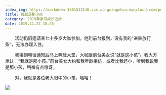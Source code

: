 ```yaml
---
index_img: https://markdown-1301532546.cos.ap-guangzhou.myqcloud.com/peipei_blog/20210921150136.jpeg
title: 我就是那小孩
category: 2019年学习成长进步
date: 2019.11.23 15:46
---
```


        活动仍旧邀请某七十多岁大咖参加，他到前台报到，没有我的“进驻放行条”，无法办理入住。  

        我接到电话通知后马上奔赴大堂，大咖跟前台美女说“就是这小孩”。我大方承认：“我就是那小孩。”前台美女大约和我年龄相仿，或者比我还小，听到我说我是那小孩，稍微有点惊讶。  

        对，我就是各位老大眼中的小孩。哈哈！

![](https://markdown-1301532546.cos.ap-guangzhou.myqcloud.com/peipei_blog/20210921150136.jpeg)  

